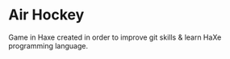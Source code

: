 # Air Hockey

Game in Haxe created in order to improve git skills & learn HaXe programming language.
